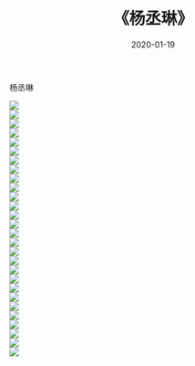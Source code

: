 ﻿---
layout: post
title:  《杨丞琳》
date:   2020-01-19
img: http://pic.660000.xyz/1:/壁纸/明星魅力/华人明星/杨丞琳/000.jpg
categories: [美女, 清纯, 唯美]
---

杨丞琳

 ![](http://pic.660000.xyz/1:/壁纸/明星魅力/华人明星/杨丞琳/001.jpg) <br>![](http://pic.660000.xyz/1:/壁纸/明星魅力/华人明星/杨丞琳/002.jpg) <br>![](http://pic.660000.xyz/1:/壁纸/明星魅力/华人明星/杨丞琳/003.jpg) <br>![](http://pic.660000.xyz/1:/壁纸/明星魅力/华人明星/杨丞琳/004.jpg) <br>![](http://pic.660000.xyz/1:/壁纸/明星魅力/华人明星/杨丞琳/005.jpg) <br>![](http://pic.660000.xyz/1:/壁纸/明星魅力/华人明星/杨丞琳/006.jpg) <br>![](http://pic.660000.xyz/1:/壁纸/明星魅力/华人明星/杨丞琳/007.jpg) <br>![](http://pic.660000.xyz/1:/壁纸/明星魅力/华人明星/杨丞琳/008.jpg) <br>![](http://pic.660000.xyz/1:/壁纸/明星魅力/华人明星/杨丞琳/009.jpg) <br>![](http://pic.660000.xyz/1:/壁纸/明星魅力/华人明星/杨丞琳/010.jpg) <br>![](http://pic.660000.xyz/1:/壁纸/明星魅力/华人明星/杨丞琳/011.jpg) <br>![](http://pic.660000.xyz/1:/壁纸/明星魅力/华人明星/杨丞琳/012.jpg) <br>![](http://pic.660000.xyz/1:/壁纸/明星魅力/华人明星/杨丞琳/013.jpg) <br>![](http://pic.660000.xyz/1:/壁纸/明星魅力/华人明星/杨丞琳/014.jpg) <br>![](http://pic.660000.xyz/1:/壁纸/明星魅力/华人明星/杨丞琳/015.jpg) <br>![](http://pic.660000.xyz/1:/壁纸/明星魅力/华人明星/杨丞琳/016.jpg) <br>![](http://pic.660000.xyz/1:/壁纸/明星魅力/华人明星/杨丞琳/017.jpg) <br>![](http://pic.660000.xyz/1:/壁纸/明星魅力/华人明星/杨丞琳/018.jpg) <br>![](http://pic.660000.xyz/1:/壁纸/明星魅力/华人明星/杨丞琳/019.jpg) <br>![](http://pic.660000.xyz/1:/壁纸/明星魅力/华人明星/杨丞琳/020.jpg) <br>![](http://pic.660000.xyz/1:/壁纸/明星魅力/华人明星/杨丞琳/021.jpg) <br>![](http://pic.660000.xyz/1:/壁纸/明星魅力/华人明星/杨丞琳/022.jpg) <br>![](http://pic.660000.xyz/1:/壁纸/明星魅力/华人明星/杨丞琳/023.jpg) <br>![](http://pic.660000.xyz/1:/壁纸/明星魅力/华人明星/杨丞琳/024.jpg) <br>![](http://pic.660000.xyz/1:/壁纸/明星魅力/华人明星/杨丞琳/025.jpg) <br>![](http://pic.660000.xyz/1:/壁纸/明星魅力/华人明星/杨丞琳/026.jpg) <br>![](http://pic.660000.xyz/1:/壁纸/明星魅力/华人明星/杨丞琳/027.jpg) <br>![](http://pic.660000.xyz/1:/壁纸/明星魅力/华人明星/杨丞琳/028.jpg) <br>
